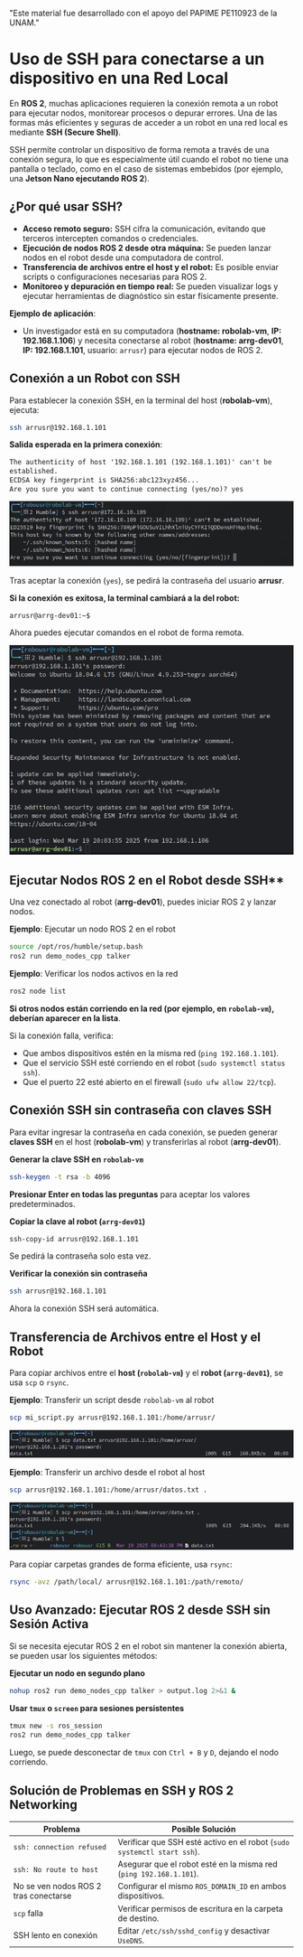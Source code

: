 "Este material fue desarrollado con el apoyo del PAPIME PE110923 de la UNAM."

# Uso de SSH para conectarse a un dispositivo en una Red Local

En **ROS 2**, muchas aplicaciones requieren la conexión remota a un robot para ejecutar nodos, monitorear procesos o depurar errores. Una de las formas más eficientes y seguras de acceder a un robot en una red local es mediante **SSH (Secure Shell)**.  

SSH permite controlar un dispositivo de forma remota a través de una conexión segura, lo que es especialmente útil cuando el robot no tiene una pantalla o teclado, como en el caso de sistemas embebidos (por ejemplo, una **Jetson Nano ejecutando ROS 2**).  

## ¿Por qué usar SSH?  

- **Acceso remoto seguro:** SSH cifra la comunicación, evitando que terceros intercepten comandos o credenciales.  
- **Ejecución de nodos ROS 2 desde otra máquina:** Se pueden lanzar nodos en el robot desde una computadora de control.  
- **Transferencia de archivos entre el host y el robot:** Es posible enviar scripts o configuraciones necesarias para ROS 2.  
- **Monitoreo y depuración en tiempo real:** Se pueden visualizar logs y ejecutar herramientas de diagnóstico sin estar físicamente presente.  

**Ejemplo de aplicación**:  
- Un investigador está en su computadora (**hostname: robolab-vm**, **IP: 192.168.1.106**) y necesita conectarse al robot (**hostname: arrg-dev01**, **IP: 192.168.1.101**, usuario: `arrusr`) para ejecutar nodos de ROS 2.  

## Conexión a un Robot con SSH

Para establecer la conexión SSH, en la terminal del host (**robolab-vm**), ejecuta:  

```bash
ssh arrusr@192.168.1.101
```

**Salida esperada en la primera conexión**:  

```console
The authenticity of host '192.168.1.101 (192.168.1.101)' can't be established.
ECDSA key fingerprint is SHA256:abc123xyz456...
Are you sure you want to continue connecting (yes/no)? yes
```

![](../images/ssh_first_conn.png)

Tras aceptar la conexión (`yes`), se pedirá la contraseña del usuario **arrusr**.  

**Si la conexión es exitosa, la terminal cambiará a la del robot:**  

```console
arrusr@arrg-dev01:~$
```
Ahora puedes ejecutar comandos en el robot de forma remota.  

![](../images/ssh-connect-cmd.png)

## Ejecutar Nodos ROS 2 en el Robot desde SSH**  

Una vez conectado al robot (**arrg-dev01**), puedes iniciar ROS 2 y lanzar nodos.  

**Ejemplo**: Ejecutar un nodo ROS 2 en el robot

```bash
source /opt/ros/humble/setup.bash
ros2 run demo_nodes_cpp talker
```
**Ejemplo**: Verificar los nodos activos en la red

```bash
ros2 node list
```

**Si otros nodos están corriendo en la red (por ejemplo, en `robolab-vm`), deberían aparecer en la lista**.  

Si la conexión falla, verifica:  
- Que ambos dispositivos estén en la misma red (`ping 192.168.1.101`).  
- Que el servicio SSH esté corriendo en el robot (`sudo systemctl status ssh`).  
- Que el puerto 22 esté abierto en el firewall (`sudo ufw allow 22/tcp`).  

## Conexión SSH sin contraseña con claves SSH

Para evitar ingresar la contraseña en cada conexión, se pueden generar **claves SSH** en el host (**robolab-vm**) y transferirlas al robot (**arrg-dev01**).  

**Generar la clave SSH en `robolab-vm`**  

```bash
ssh-keygen -t rsa -b 4096
```

**Presionar Enter en todas las preguntas** para aceptar los valores predeterminados.  

**Copiar la clave al robot (`arrg-dev01`)**  

```bash
ssh-copy-id arrusr@192.168.1.101
```

Se pedirá la contraseña solo esta vez.  

**Verificar la conexión sin contraseña**  

```bash
ssh arrusr@192.168.1.101
```

Ahora la conexión SSH será automática.  

## Transferencia de Archivos entre el Host y el Robot

Para copiar archivos entre el **host (`robolab-vm`)** y el **robot (`arrg-dev01`)**, se usa `scp` o `rsync`.  

**Ejemplo**: Transferir un script desde `robolab-vm` al robot

```bash
scp mi_script.py arrusr@192.168.1.101:/home/arrusr/
```

![](../images/scp-cmd-to.png)

**Ejemplo**: Transferir un archivo desde el robot al host

```bash
scp arrusr@192.168.1.101:/home/arrusr/datos.txt .
```

![](../images/scp-cmd-from.png)

Para copiar carpetas grandes de forma eficiente, usa `rsync`:  

```bash
rsync -avz /path/local/ arrusr@192.168.1.101:/path/remoto/
```

## Uso Avanzado: Ejecutar ROS 2 desde SSH sin Sesión Activa

Si se necesita ejecutar ROS 2 en el robot sin mantener la conexión abierta, se pueden usar los siguientes métodos:  

**Ejecutar un nodo en segundo plano**

```bash
nohup ros2 run demo_nodes_cpp talker > output.log 2>&1 &
```

**Usar `tmux` o `screen` para sesiones persistentes**

```bash
tmux new -s ros_session
ros2 run demo_nodes_cpp talker
```

Luego, se puede desconectar de `tmux` con `Ctrl + B` y `D`, dejando el nodo corriendo.  

## Solución de Problemas en SSH y ROS 2 Networking

| **Problema** | **Posible Solución** |
|-------------|----------------------|
| `ssh: connection refused` | Verificar que SSH esté activo en el robot (`sudo systemctl start ssh`). |
| `ssh: No route to host` | Asegurar que el robot esté en la misma red (`ping 192.168.1.101`). |
| No se ven nodos ROS 2 tras conectarse | Configurar el mismo `ROS_DOMAIN_ID` en ambos dispositivos. |
| `scp` falla | Verificar permisos de escritura en la carpeta de destino. |
| SSH lento en conexión | Editar `/etc/ssh/sshd_config` y desactivar `UseDNS`. |
